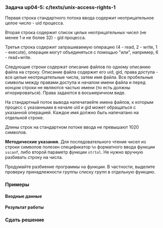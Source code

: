 ### Задача up04-5: c/texts/unix-access-rights-1

Первая строка стандартного потока ввода содержит неотрицательное целое
число - uid процесса.

Вторая строка содержит список целых неотрицательных чисел (не менее 1 и
не более 32) - gid процесса.

Третья строка содержит запрашиваемую операцию (4 - read, 2 - write, 1 -
execute), операции могут объединяться с помощью "или", например, 6 -
read+write.

Следующие строки содержат описание файлов по одному описанию файла на
строку. Описание файла содержит его uid, gid, права доступа - все целые
неотрицательные числа, затем имя файла. Все пробельные символы между
правами доступа и началом имени файла и перед концом строки не являются
частью имени (то есть должны игнорироваться). Права задаются в
восьмеричном виде.

На стандартный поток вывода напечатаейте имена файлов, к которым процесс
с указанными в начале uid и gid может обращаться с указанной операцией.
Каждое имя должно быть напечатано на отдельной строке.

Длины строк на стандартном потоке ввода не превышают 1020 символов.

**Методические указания.** Для последовательного чтения чисел из строки
символов полезен спецификатор `%n` форматного ввода функции `sscanf`,
либо второй параметр функции `strtol`. Не нужно вручную разбивать строку
на числа.

Продумайте разбиение программы на функции. В частности, выделите
проверку принадлежности группы списку групп в отдельную функцию.

### Примеры

#### Входные данные

#### Результат работы

### Сдать решение
